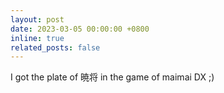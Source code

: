 ```yaml
---
layout: post
date: 2023-03-05 00:00:00 +0800
inline: true
related_posts: false
---
```


I got the plate of 暁将 in the game of maimai DX ;)
